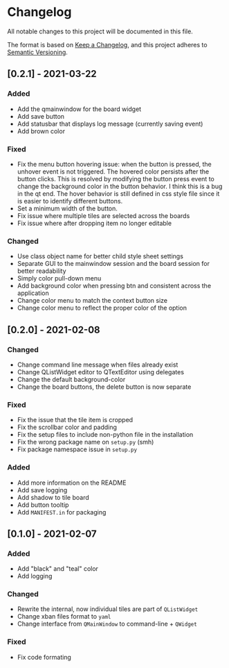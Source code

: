 # Changelog
All notable changes to this project will be documented in this file.

The format is based on [Keep a Changelog](https://keepachangelog.com/en/1.0.0/),
and this project adheres to [Semantic Versioning](https://semver.org/spec/v2.0.0.html).

## [0.2.1] - 2021-03-22
### Added
- Add the qmainwindow for the board widget
- Add save button
- Add statusbar that displays log message (currently saving event)
- Add brown color

### Fixed
- Fix the menu button hovering issue: when the button is pressed, the unhover event is not triggered.
  The hovered color persists after the button clicks. This is resolved by modifying the button press 
  event to change the background color in the button behavior. I think this is a bug in the qt end.
  The hover behavior is still defined in css style file since it is easier to identify different buttons.
- Set a minimum width of the button.
- Fix issue where multiple tiles are selected across the boards
- Fix issue where after dropping item no longer editable

### Changed
- Use class object name for better child style sheet settings
- Separate GUI to the mainwindow session and the board session for better readability
- Simply color pull-down menu
- Add background color when pressing btn and consistent across the application
- Change color menu to match the context button size
- Change color menu to reflect the proper color of the option

## [0.2.0] - 2021-02-08
### Changed
- Change command line message when files already exist
- Change QListWidget editor to QTextEditor using delegates
- Change the default background-color
- Change the board buttons, the delete button is now separate

### Fixed
- Fix the issue that the tile item is cropped
- Fix the scrollbar color and padding
- Fix the setup files to include non-python file in the installation
- Fix the wrong package name on `setup.py` (smh)
- Fix package namespace issue in `setup.py`

### Added
- Add more information on the README
- Add save logging
- Add shadow to tile board
- Add button tooltip
- Add `MANIFEST.in` for packaging

## [0.1.0] - 2021-02-07
### Added
- Add "black" and "teal" color
- Add logging

### Changed
- Rewrite the internal, now individual tiles are part of `QListWidget`
- Change xban files format to `yaml`
- Change interface from `QMainWindow` to command-line + `QWidget`

### Fixed
- Fix code formating